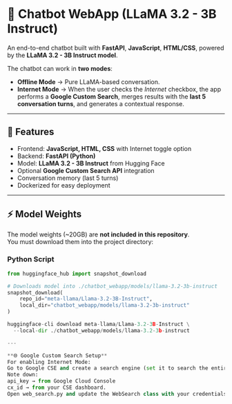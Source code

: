 # 🤖 Chatbot WebApp (LLaMA 3.2 - 3B Instruct)

An end-to-end chatbot built with **FastAPI**, **JavaScript**, **HTML/CSS**, powered by the **LLaMA 3.2 - 3B Instruct model**.  

The chatbot can work in **two modes**:
- **Offline Mode** → Pure LLaMA-based conversation.  
- **Internet Mode** → When the user checks the *Internet* checkbox, the app performs a **Google Custom Search**, merges results with the **last 5 conversation turns**, and generates a contextual response.  

---

## 🚀 Features
- Frontend: **JavaScript, HTML, CSS** with Internet toggle option  
- Backend: **FastAPI (Python)**  
- Model: **LLaMA 3.2 - 3B Instruct** from Hugging Face  
- Optional **Google Custom Search API** integration  
- Conversation memory (last 5 turns)  
- Dockerized for easy deployment  

---

## ⚡ Model Weights
The model weights (~20GB) are **not included in this repository**.  
You must download them into the project directory:  

### Python Script
```python
from huggingface_hub import snapshot_download

# Downloads model into ./chatbot_webapp/models/llama-3.2-3b-instruct
snapshot_download(
    repo_id="meta-llama/Llama-3.2-3B-Instruct",
    local_dir="chatbot_webapp/models/llama-3.2-3b-instruct"
)

huggingface-cli download meta-llama/Llama-3.2-3B-Instruct \
  --local-dir ./chatbot_webapp/models/llama-3.2-3b-instruct

---

**🌐 Google Custom Search Setup**
For enabling Internet Mode:
Go to Google CSE and create a search engine (set it to search the entire web).
Note down:
api_key → from Google Cloud Console
cx_id → from your CSE dashboard.
Open web_search.py and update the WebSearch class with your credentials:

